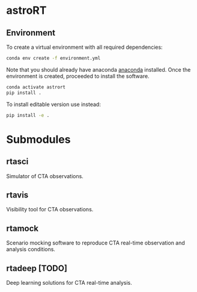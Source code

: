 # astroRT

## Environment

To create a virtual environment with all required dependencies:

```bash
conda env create -f environment.yml
```

Note that you should already have anaconda [anaconda](https://www.anaconda.com/) installed. 
Once the environment is created, proceeded to install the software.

```bash
conda activate astrort
pip install .
```

To install editable version use instead:

```bash
pip install -e .
```

# Submodules

## rtasci

Simulator of CTA observations.

## rtavis

Visibility tool for CTA observations.

## rtamock

Scenario mocking software to reproduce CTA real-time observation and analysis conditions.

## rtadeep [TODO]

Deep learning solutions for CTA real-time analysis.